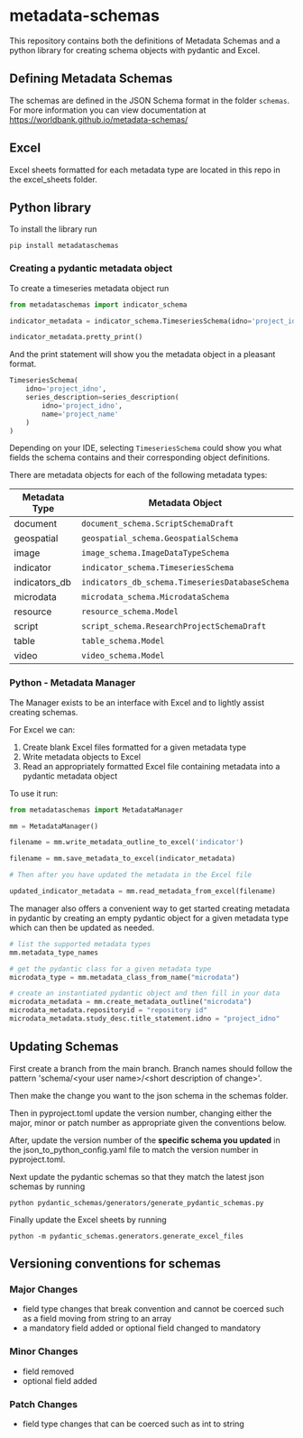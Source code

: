 # metadata-schemas
This repository contains both the definitions of Metadata Schemas and a python library for creating schema objects with pydantic and Excel.

## Defining Metadata Schemas

The schemas are defined in the JSON Schema format in the folder `schemas`. For more information you can view documentation at https://worldbank.github.io/metadata-schemas/

## Excel

Excel sheets formatted for each metadata type are located in this repo in the excel_sheets folder.

## Python library

To install the library run

```pip install metadataschemas```

### Creating a pydantic metadata object

To create a timeseries metadata object run

```python
from metadataschemas import indicator_schema

indicator_metadata = indicator_schema.TimeseriesSchema(idno='project_idno',series_description=indicator_schema.SeriesDescription(idno='project_idno', name='project_name'))

indicator_metadata.pretty_print()
```
And the print statement will show you the metadata object in a pleasant format.
```python
TimeseriesSchema(
    idno='project_idno',
    series_description=series_description(
        idno='project_idno',
        name='project_name'
    )
)
```

Depending on your IDE, selecting `TimeseriesSchema` could show you what fields the schema contains and their corresponding object definitions.

There are metadata objects for each of the following metadata types:

| Metadata Type    | Metadata Object                                 |
|------------------|-------------------------------------------------|
| document         | `document_schema.ScriptSchemaDraft`             |
| geospatial       | `geospatial_schema.GeospatialSchema`            |
| image            | `image_schema.ImageDataTypeSchema`              |
| indicator        | `indicator_schema.TimeseriesSchema`             |
| indicators_db    | `indicators_db_schema.TimeseriesDatabaseSchema` |
| microdata        | `microdata_schema.MicrodataSchema`              |
| resource         | `resource_schema.Model`                         |
| script           | `script_schema.ResearchProjectSchemaDraft`      |
| table            | `table_schema.Model`                            |
| video            | `video_schema.Model`                            |

### Python - Metadata Manager

The Manager exists to be an interface with Excel and to lightly assist creating schemas.

For Excel we can:

1. Create blank Excel files formatted for a given metadata type
2. Write metadata objects to Excel
3. Read an appropriately formatted Excel file containing metadata into a pydantic metadata object

To use it run:

```python
from metadataschemas import MetadataManager

mm = MetadataManager()

filename = mm.write_metadata_outline_to_excel('indicator')

filename = mm.save_metadata_to_excel(indicator_metadata)

# Then after you have updated the metadata in the Excel file

updated_indicator_metadata = mm.read_metadata_from_excel(filename)
```
The manager also offers a convenient way to get started creating metadata in pydantic by creating an empty pydantic object for a given metadata type which can then be updated as needed.

```python
# list the supported metadata types
mm.metadata_type_names

# get the pydantic class for a given metadata type
microdata_type = mm.metadata_class_from_name("microdata")

# create an instantiated pydantic object and then fill in your data
microdata_metadata = mm.create_metadata_outline("microdata")
microdata_metadata.repositoryid = "repository id"
microdata_metadata.study_desc.title_statement.idno = "project_idno"
```


## Updating Schemas

First create a branch from the main branch. Branch names should follow the pattern 'schema/\<your user name\>/\<short description of change\>'.

Then make the change you want to the json schema in the schemas folder.

Then in pyproject.toml update the version number, changing either the major, minor or patch number as appropriate given the conventions below.

After, update the version number of the **specific schema you updated** in the json_to_python_config.yaml file to match the version number in pyproject.toml.

Next update the pydantic schemas so that they match the latest json schemas by running

    python pydantic_schemas/generators/generate_pydantic_schemas.py

Finally update the Excel sheets by running

    python -m pydantic_schemas.generators.generate_excel_files

## Versioning conventions for schemas

### Major Changes

- field type changes that break convention and cannot be coerced such as a field moving from string to an array
- a mandatory field added or optional field changed to mandatory

### Minor Changes

- field removed
- optional field added

### Patch Changes

- field type changes that can be coerced such as int to string